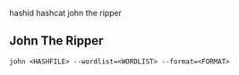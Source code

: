 hashid
hashcat
john the ripper

## John The Ripper

`john <HASHFILE> --wordlist=<WORDLIST> --format=<FORMAT>`
